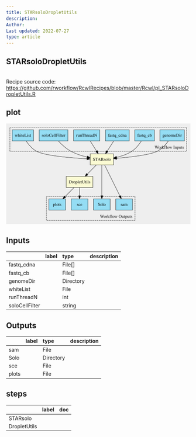 ```yaml
---
title: STARsoloDropletUtils
description: 
Author: 
Last updated: 2022-07-27
type: article
---
```

## STARsoloDropletUtils
<br>Recipe source code: <https://github.com/rworkflow/RcwlRecipes/blob/master/Rcwl/pl_STARsoloDropletUtils.R>
## plot
![## STARsoloDropletUtils](/plots/STARsoloDropletUtils.svg)
## Inputs
|               |label |type      |description  |
|:--------------|:-----|:---------|:------------|
|fastq_cdna     |      |File[]    |  |
|fastq_cb       |      |File[]    |  |
|genomeDir      |      |Directory |  |
|whiteList      |      |File      |  |
|runThreadN     |      |int       |  |
|soloCellFilter |      |string    |  |
## Outputs
|      |label        |type      |description  |
|:-----|:------------|:---------|:------------|
|sam   |  |File      |  |
|Solo  |  |Directory |  |
|sce   |  |File      |  |
|plots |  |File      |  |
## steps
|             |label        |doc          |
|:------------|:------------|:------------|
|STARsolo     |  |  |
|DropletUtils |  |  |
